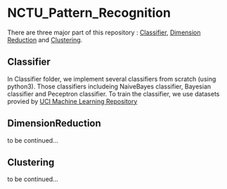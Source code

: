 # NCTU_Pattern_Recognition

There are three major part of this repository : [Classifier](#Classifier), [Dimension Reduction](#DimensionReduction) and [Clustering](#Clustering). 

## Classifier 
In Classifier folder, we implement several classifiers from scratch (using python3).
Those classifiers includeing NaiveBayes classifier, Bayesian classifier and Peceptron classifier.
To train the classifier, we use datasets provied by [UCI Machine Learning Repository](https://archive.ics.uci.edu/ml/index.php)

## DimensionReduction
to be continued...

## Clustering 
to be continued...
